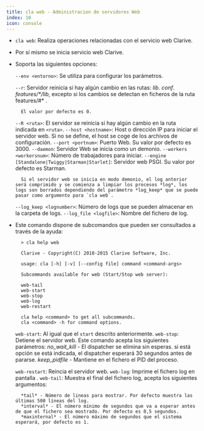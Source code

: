```yaml
---
title: cla web - Administracion de servidores Web
index: 10
icon: console
---
```

* `cla web`: Realiza operaciones relacionadas con el servicio web Clarive.
* Por sí mismo se inicia servicio web Clarive.
* Soporta las siguientes opciones:

    `--env <entorno>`: Se utiliza para configurar los parámetros.

    `--r`: Servidor reinicia si hay algún cambio en las rutas:
        *lib*.
        *conf*.
        *features/\*/lib*, excepto si los cambios se detectan en ficheros de la ruta features/#* .

        El valor por defecto es 0.

    `--R <ruta>`: El servidor se reinicia si hay algún cambio en la ruta indicada en `<ruta>`.
    `--host <hostname>`: Host o dirección IP para iniciar el servidor web. Si no se define, el host se coge de los archivos de configuración.
    `--port <portnum>`: Puerto Web. Su valor por defecto es 3000.
    `--daemon`: Servidor Web se inicia como un demonio.
    `--workers <workersnum>`: Número de trabajadores para iniciar.
    `--engine [Standalone|Twiggy|Starman|Starlet]`: Servidor web PSGI. Su valor por defecto es Starman.

        Si el servidor web se inicia en modo demonio, el log anterior será comprimido y se comienza a limpiar los procesos *log*, los logs son borrados dependiendo del parámetro *log_keep* que se puede pasar como argumento para `cla web`.


    `--log_keep <lognumber>`: Número de logs que se pueden almacenar en la carpeta de logs.
    `--log_file <logfile>`: Nombre del fichero de log.

* Este comando dispone de subcomandos que pueden ser consultados a través de la ayuda:

        > cla help web

        Clarive - Copyright(C) 2010-2015 Clarive Software, Inc.

        usage: cla [-h] [-v] [--config file] command <command-args>

        Subcommands available for web (Start/Stop web server):

        web-tail
        web-start
        web-stop
        web-log
        web-restart

        cla help <command> to get all subcommands.
        cla <command> -h for command options.

    `web-start`: Al igual que el `start` descrito anteriormente.
    `web-stop`:  Detiene el servidor web. Este comando acepta los siguientes parámetros:
        *no_wait_kill* - El dispatcher se elimina sin esperas. si está opción se está indicada, el dispatcher esperará 30 segundos antes de pararse.
        *keep_pidfile* - Mantiene en el fichero el PID del proceso.

    `web-restart`: Reincia el servidor web.
    `web-log`: Imprime el fichero log en pantalla .
     `web-tail`: Muestra el final del fichero log, acepta los siguientes argumentos:

        *tail* - Número de lineas para mostrar. Por defecto muestra las últimas 500 líneas del log.
        *interval* - El número mínimo de segundos que va a esperar antes de que el fichero sea mostrado. Por defecto es 0,5 segundos.
        *maxinternal* - El número máximo de segundos que el sistema esperará, por defecto es 1.


